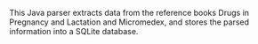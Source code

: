 This Java parser extracts data from the reference books Drugs in Pregnancy and Lactation and Micromedex, and stores the parsed information into a SQLite database.
